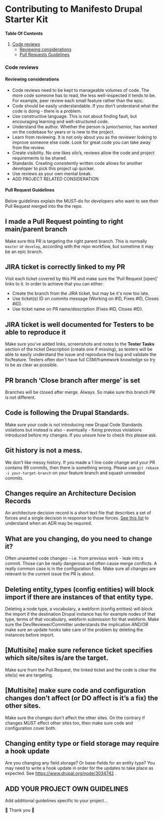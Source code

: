 # Contributing to Manifesto Drupal Starter Kit

#### Table Of Contents
1. [Code reviews](#markdown-header-code-reviews)
    * [Reviewing considerations](#markdown-header-reviewing-considerations)
    * [Pull Requests Guidelines](#markdown-header-pull-request-guidelines)

### Code reviews

#### Reviewing considerations
* Code reviews need to be kept to manageable volumes of code. The more code someone has to read, the less well-inspected it tends to be. For example, peer review each small feature rather than the epic.
* Code should be easily understandable. If you don’t understand what the code is doing - there is a problem.
* Use constructive language. This is not about finding fault, but encouraging learning and well-structured code.
* Understand the author. Whether the person is junior/senior, has worked on the codebase for years or is new to the project.
* Learn from reviewing. It is not only about you as the reviewer looking to improve someone else code. Look for great code you can take away from the review.
* Create visibility. No one likes silo’s, reviews allow the code and project requirements to be shared.
* Standards. Creating consistently written code allows for another developer to pick this project up quicker.
* Use reviews as your own mental break.
* ADD PROJECT RELATED CONSIDERATION

#### Pull Request Guidelines

Below guidelines explain the MUST-do for developers who want to see their Pull Request merged into the the repo.

## I made a Pull Request pointing to right main/parent branch
Make sure this PR is targeting the right parent branch. This is normally `master` or `develop`, according with the repo
workflow, but sometime it may be an epic branch.

## JIRA ticket is correctly linked to my PR
Visit each ticket covered by this PR and make sure the 'Pull Request [open]' links to it.
In order to achieve that you can either:

* Create the branch from the JIRA ticket, but may be it's now too late.
* Use ticket(s) ID on commits message (Working on #ID, Fixes #ID, Closes #ID).
* Use ticket name on PR name/description (Fixes #ID, Closes #ID).

## JIRA ticket is well documented for Testers to be able to reproduce it
Make sure you've added links, screenshots and notes to the **Tester Tasks** section of the ticket Description (create
one if missing), so testers will be able to easily understand the issue and reproduce the bug and validate the fix/feature.
Testers often don't have full CSM/framework knowledge so try to be as clear as possible.

## PR branch ‘Close branch after merge’ is set
Branches will be closed after merge. Always. So make sure this branch PR is not different.

## Code is following the Drupal Standards.
Make sure your code is not introducing new Drupal Code Standards violations but instead is also - eventually - fixing previous violations introduced before my changes.
If you unsure how to check this please ask.

## Git history is not a mess.
We don't like messy history. If you made a 1 line code change and your PR contains 99 commits, then there is something wrong.
Please use `git rebase -i your-target-branch` on your feature branch and squash unneeded commits.

## Changes require an Architecture Decision Records
An architecture decision record is a short text file that describes a set of forces and a single decision in response to
those forces. [See this list](https://bitbucket.org/manifestodigital/manifesto-documentation-standards/src/master/#markdown-header-document-important-decisions-with-adrs) to understand when an ADR may be required.

## What are you changing, do you need to change it?
Often unwanted code changes - i.e. from previous work - leak into a commit. Those can be really dangerous and often cause merge conflicts. A really common case is in the configuration files.
Make sure all changes are relevant to the current issue the PR is about.

## Deleting entity_types (config entities) will block import if there are instances of that entity type.
Deleting a node type, a vocabulary, a webform (config entities) will block the import if the destination Drupal instance
has for example nodes of that type, terms of that vocabulary, webform submission for that webform.
Make sure the Dev/Reviewer/Committer understands the implication AND/OR make sure an update hooks take care of the
problem by deleting the instances before import.

## [Multisite] make sure reference ticket specifies which site/sites is/are the target.
Make sure from the Pull Request, the linked ticket and the code is clear the site(s) we are targeting.

## [Multisite] make sure code and configuration changes don’t affect (or DO affect is it’s a fix) the other sites.
Make sure the changes don't affect the other sites. On the contrary if changes MUST effect other sites too, then make
 sure code and configuration cover both.

## Changing entity type or field storage may require a hook update
Are you changing any field.storage? Or base-fields for an entity type? You may need to write a hook update
in order for the updates to take place as expected. See https://www.drupal.org/node/3034742 .

## ADD YOUR PROJECT OWN GUIDELINES
Add additional guidelines specific to your project...

:tada: Thank you :tada:
